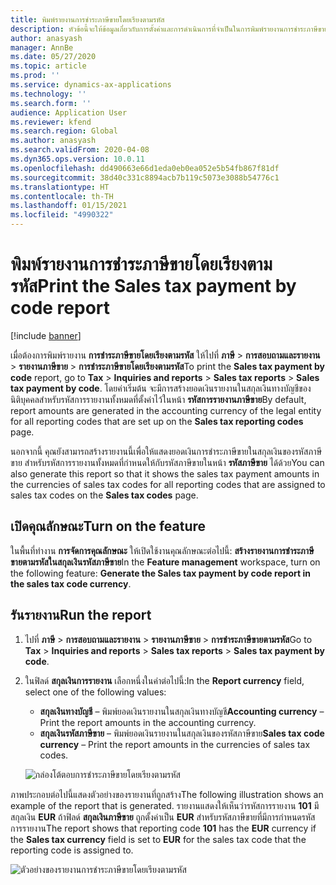 ```yaml
---
title: พิมพ์รายงานการชำระภาษีขายโดยเรียงตามรหัส
description: หัวข้อนี้จะให้ข้อมูลเกี่ยวกับการตั้งค่าและการดำเนินการที่จำเป็นในการพิมพ์รายงานการชำระภาษีขาย โดยเรียงตามรหัสในสกุลเงินทางบัญชีหรือรหัสภาษี
author: anasyash
manager: AnnBe
ms.date: 05/27/2020
ms.topic: article
ms.prod: ''
ms.service: dynamics-ax-applications
ms.technology: ''
ms.search.form: ''
audience: Application User
ms.reviewer: kfend
ms.search.region: Global
ms.author: anasyash
ms.search.validFrom: 2020-04-08
ms.dyn365.ops.version: 10.0.11
ms.openlocfilehash: dd490663e66d1eda0eb0ea052e5b54fb867f81df
ms.sourcegitcommit: 38d40c331c8894acb7b119c5073e3088b54776c1
ms.translationtype: HT
ms.contentlocale: th-TH
ms.lasthandoff: 01/15/2021
ms.locfileid: "4990322"
---
```

# <a name="print-the-sales-tax-payment-by-code-report"></a><span data-ttu-id="d6ad8-103">พิมพ์รายงานการชำระภาษีขายโดยเรียงตามรหัส</span><span class="sxs-lookup"><span data-stu-id="d6ad8-103">Print the Sales tax payment by code report</span></span> 

[!include [banner](../includes/banner.md)]

<span data-ttu-id="d6ad8-104">เมื่อต้องการพิมพ์รายงาน **การชำระภาษีขายโดยเรียงตามรหัส** ให้ไปที่ **ภาษี** \> **การสอบถามและรายงาน** \> **รายงานภาษีขาย** \> **การชำระภาษีขายโดยเรียงตามรหัส**</span><span class="sxs-lookup"><span data-stu-id="d6ad8-104">To print the **Sales tax payment by code** report, go to **Tax** \> **Inquiries and reports** \> **Sales tax reports** \> **Sales tax payment by code**.</span></span> <span data-ttu-id="d6ad8-105">โดยค่าเริ่มต้น จะมีการสร้างยอดเงินรายงานในสกุลเงินทางบัญชีของนิติบุคคลสำหรับรหัสการรายงานทั้งหมดที่ตั้งค่าไว้ในหน้า **รหัสการรายงานภาษีขาย**</span><span class="sxs-lookup"><span data-stu-id="d6ad8-105">By default, report amounts are generated in the accounting currency of the legal entity for all reporting codes that are set up on the **Sales tax reporting codes** page.</span></span>

<span data-ttu-id="d6ad8-106">นอกจากนี้ คุณยังสามารถสร้างรายงานนี้เพื่อให้แสดงยอดเงินการชำระภาษีขายในสกุลเงินของรหัสภาษีขาย สำหรับรหัสการรายงานทั้งหมดที่กำหนดให้กับรหัสภาษีขายในหน้า **รหัสภาษีขาย** ได้ด้วย</span><span class="sxs-lookup"><span data-stu-id="d6ad8-106">You can also generate this report so that it shows the sales tax payment amounts in the currencies of sales tax codes for all reporting codes that are assigned to sales tax codes on the **Sales tax codes** page.</span></span>

## <a name="turn-on-the-feature"></a><span data-ttu-id="d6ad8-107">เปิดคุณลักษณะ</span><span class="sxs-lookup"><span data-stu-id="d6ad8-107">Turn on the feature</span></span>

<span data-ttu-id="d6ad8-108">ในพื้นที่ทำงาน **การจัดการคุณลักษณะ** ให้เปิดใช้งานคุณลักษณะต่อไปนี้: **สร้างรายงานการชำระภาษีขายตามรหัสในสกุลเงินรหัสภาษีขาย**</span><span class="sxs-lookup"><span data-stu-id="d6ad8-108">In the **Feature management** workspace, turn on the following feature: **Generate the Sales tax payment by code report in the sales tax code currency**.</span></span>

## <a name="run-the-report"></a><span data-ttu-id="d6ad8-109">รันรายงาน</span><span class="sxs-lookup"><span data-stu-id="d6ad8-109">Run the report</span></span>

1. <span data-ttu-id="d6ad8-110">ไปที่ **ภาษี** \> **การสอบถามและรายงาน** \> **รายงานภาษีขาย** \> **การชำระภาษีขายตามรหัส**</span><span class="sxs-lookup"><span data-stu-id="d6ad8-110">Go to **Tax** \> **Inquiries and reports** \> **Sales tax reports** \> **Sales tax payment by code**.</span></span>
2. <span data-ttu-id="d6ad8-111">ในฟิลด์ **สกุลเงินการรายงาน** เลือกหนึ่งในค่าต่อไปนี้:</span><span class="sxs-lookup"><span data-stu-id="d6ad8-111">In the **Report currency** field, select one of the following values:</span></span>

    - <span data-ttu-id="d6ad8-112">**สกุลเงินทางบัญชี** – พิมพ์ยอดเงินรายงานในสกุลเงินทางบัญชี</span><span class="sxs-lookup"><span data-stu-id="d6ad8-112">**Accounting currency** – Print the report amounts in the accounting currency.</span></span>
    - <span data-ttu-id="d6ad8-113">**สกุลเงินรหัสภาษีขาย** – พิมพ์ยอดเงินรายงานในสกุลเงินของรหัสภาษีขาย</span><span class="sxs-lookup"><span data-stu-id="d6ad8-113">**Sales tax code currency** – Print the report amounts in the currencies of sales tax codes.</span></span>

    ![กล่องโต้ตอบการชำระภาษีขายโดยเรียงตามรหัส](media/Sales-tax-payment-by-code.png)

<span data-ttu-id="d6ad8-115">ภาพประกอบต่อไปนี้แสดงตัวอย่างของรายงานที่ถูกสร้าง</span><span class="sxs-lookup"><span data-stu-id="d6ad8-115">The following illustration shows an example of the report that is generated.</span></span> <span data-ttu-id="d6ad8-116">รายงานแสดงให้เห็นว่ารหัสการรายงาน **101** มีสกุลเงิน **EUR** ถ้าฟิลด์ **สกุลเงินภาษีขาย** ถูกตั้งค่าเป็น **EUR** สำหรับรหัสภาษีขายที่มีการกำหนดรหัสการรายงาน</span><span class="sxs-lookup"><span data-stu-id="d6ad8-116">The report shows that reporting code **101** has the **EUR** currency if the **Sales tax currency** field is set to **EUR** for the sales tax code that the reporting code is assigned to.</span></span>

![ตัวอย่างของรายงานการชำระภาษีขายโดยเรียงตามรหัส](media/Sales-tax-payment-by-code-2.png)

